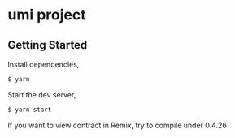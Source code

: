 # umi project

## Getting Started

Install dependencies,

```bash
$ yarn
```

Start the dev server,

```bash
$ yarn start
```
If you want to view contract in Remix, try to compile under 0.4.26
